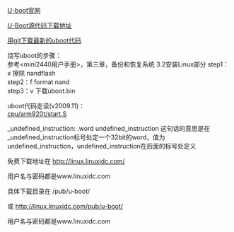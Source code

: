 [U-boot官网](http://www.denx.de/en/News/WebHome)

[U-Boot源代码下载地址](ftp://ftp.denx.de/pub/u-boot/)

[用git下载最新的uboot代码](http://www.crifan.com/use_git_download_clone_latest_uboot_sourcecode/)

烧写uboot的步骤：  
参考<mini2440用户手册>，第三章，备份和恢复系统 3.2安装Linux部分
step1：x 擦除 nandflash  
step2：f format nand  
step3：v 下载uboot.bin  



uboot代码走读(v2009.11)：  
[cpu/arm920t/start.S](./start.S)





_undefined_instruction:	.word undefined_instruction
这句话的意思是在_undefined_instruction标号处定一个32bit的word，值为undefined_instruction，undefined_instruction在后面的标号处定义 













免费下载地址在 http://linux.linuxidc.com/

用户名与密码都是www.linuxidc.com

具体下载目录在 /pub/u-boot/

或 http://linux.linuxidc.com/pub/u-boot/

用户名与密码都是www.linuxidc.com
